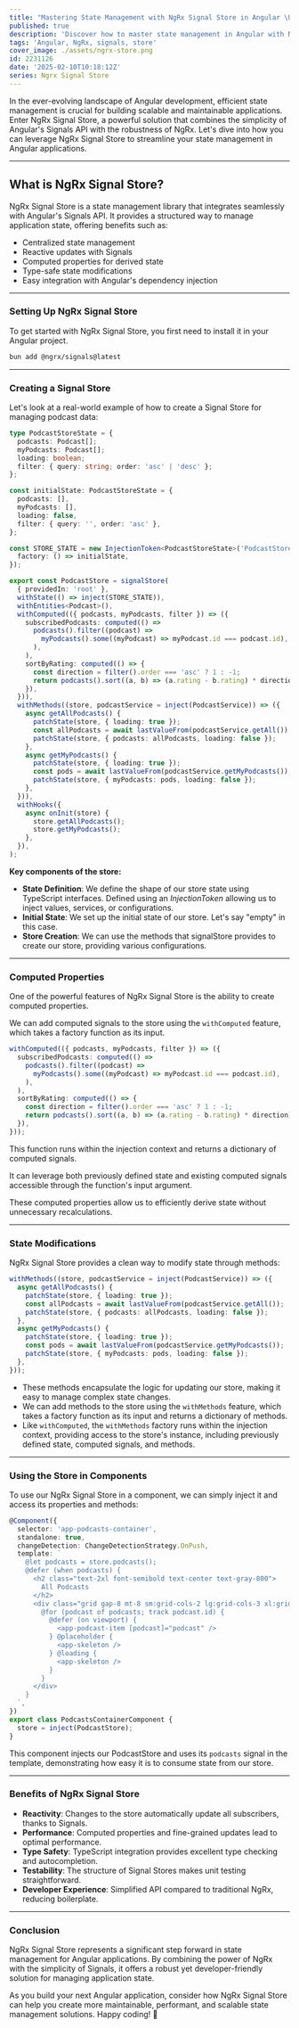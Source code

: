 ```yaml
---
title: "Mastering State Management with NgRx Signal Store in Angular \U0001F680"
published: true
description: 'Discover how to master state management in Angular with NgRx Signal Store. This article explores the integration of Angular''s Signals API with NgRx to create a powerful and efficient state management solution. Learn how to set up NgRx Signal Store, manage centralized state, leverage reactive updates, and utilize computed properties for derived state in your Angular applications.'
tags: 'Angular, NgRx, signals, store'
cover_image: ./assets/ngrx-store.png
id: 2231126
date: '2025-02-10T10:18:12Z'
series: Ngrx Signal Store
---
```


In the ever-evolving landscape of Angular development, efficient state management is crucial for building scalable and maintainable applications. Enter NgRx Signal Store, a powerful solution that combines the simplicity of Angular's Signals API with the robustness of NgRx. Let's dive into how you can leverage NgRx Signal Store to streamline your state management in Angular applications.

---

## What is NgRx Signal Store?

NgRx Signal Store is a state management library that integrates seamlessly with Angular's Signals API. It provides a structured way to manage application state, offering benefits such as:

- Centralized state management
- Reactive updates with Signals
- Computed properties for derived state
- Type-safe state modifications
- Easy integration with Angular's dependency injection

---

### Setting Up NgRx Signal Store

To get started with NgRx Signal Store, you first need to install it in your Angular project.

```bash
bun add @ngrx/signals@latest
```

---

### Creating a Signal Store

Let's look at a real-world example of how to create a Signal Store for managing podcast data:

```typescript
type PodcastStoreState = {
  podcasts: Podcast[];
  myPodcasts: Podcast[];
  loading: boolean;
  filter: { query: string; order: 'asc' | 'desc' };
};

const initialState: PodcastStoreState = {
  podcasts: [],
  myPodcasts: [],
  loading: false,
  filter: { query: '', order: 'asc' },
};

const STORE_STATE = new InjectionToken<PodcastStoreState>('PodcastStore', {
  factory: () => initialState,
});

export const PodcastStore = signalStore(
  { providedIn: 'root' },
  withState(() => inject(STORE_STATE)),
  withEntities<Podcast>(),
  withComputed(({ podcasts, myPodcasts, filter }) => ({
    subscribedPodcasts: computed(() =>
      podcasts().filter((podcast) =>
        myPodcasts().some((myPodcast) => myPodcast.id === podcast.id),
      ),
    ),
    sortByRating: computed(() => {
      const direction = filter().order === 'asc' ? 1 : -1;
      return podcasts().sort((a, b) => (a.rating - b.rating) * direction);
    }),
  })),
  withMethods((store, podcastService = inject(PodcastService)) => ({
    async getAllPodcasts() {
      patchState(store, { loading: true });
      const allPodcasts = await lastValueFrom(podcastService.getAll());
      patchState(store, { podcasts: allPodcasts, loading: false });
    },
    async getMyPodcasts() {
      patchState(store, { loading: true });
      const pods = await lastValueFrom(podcastService.getMyPodcasts());
      patchState(store, { myPodcasts: pods, loading: false });
    },
  })),
  withHooks({
    async onInit(store) {
      store.getAllPodcasts();
      store.getMyPodcasts();
    },
  }),
);
```

**Key components of the store:**

- **State Definition**: We define the shape of our store state using TypeScript interfaces. Defined using an _InjectionToken_ allowing us to inject values, services, or configurations.
- **Initial State**: We set up the initial state of our store. Let's say "empty" in this case.
- **Store Creation**: We can use the methods that signalStore provides to create our store, providing various configurations.

---

### Computed Properties

One of the powerful features of NgRx Signal Store is the ability to create computed properties.

We can add computed signals to the store using the `withComputed` feature, which takes a factory function as its input.

```typescript
withComputed(({ podcasts, myPodcasts, filter }) => ({
  subscribedPodcasts: computed(() =>
    podcasts().filter((podcast) =>
      myPodcasts().some((myPodcast) => myPodcast.id === podcast.id),
    ),
  ),
  sortByRating: computed(() => {
    const direction = filter().order === 'asc' ? 1 : -1;
    return podcasts().sort((a, b) => (a.rating - b.rating) * direction);
  }),
}));
```

This function runs within the injection context and returns a dictionary of computed signals.

It can leverage both previously defined state and existing computed signals accessible through the function's input argument.

These computed properties allow us to efficiently derive state without unnecessary recalculations.

---

### State Modifications

NgRx Signal Store provides a clean way to modify state through methods:

```typescript
withMethods((store, podcastService = inject(PodcastService)) => ({
  async getAllPodcasts() {
    patchState(store, { loading: true });
    const allPodcasts = await lastValueFrom(podcastService.getAll());
    patchState(store, { podcasts: allPodcasts, loading: false });
  },
  async getMyPodcasts() {
    patchState(store, { loading: true });
    const pods = await lastValueFrom(podcastService.getMyPodcasts());
    patchState(store, { myPodcasts: pods, loading: false });
  },
}));
```

- These methods encapsulate the logic for updating our store, making it easy to manage complex state changes.
- We can add methods to the store using the `withMethods` feature, which takes a factory function as its input and returns a dictionary of methods.
- Like `withComputed`, the `withMethods` factory runs within the injection context, providing access to the store's instance, including previously defined state, computed signals, and methods.

---

### Using the Store in Components

To use our NgRx Signal Store in a component, we can simply inject it and access its properties and methods:

```typescript
@Component({
  selector: 'app-podcasts-container',
  standalone: true,
  changeDetection: ChangeDetectionStrategy.OnPush,
  template: `
    @let podcasts = store.podcasts();
    @defer (when podcasts) {
      <h2 class="text-2xl font-semibold text-center text-gray-800">
        All Podcasts
      </h2>
      <div class="grid gap-8 mt-8 sm:grid-cols-2 lg:grid-cols-3 xl:grid-cols-4">
        @for (podcast of podcasts; track podcast.id) {
          @defer (on viewport) {
            <app-podcast-item [podcast]="podcast" />
          } @placeholder {
            <app-skeleton />
          } @loading {
            <app-skeleton />
          }
        }
      </div>
    }
  `,
})
export class PodcastsContainerComponent {
  store = inject(PodcastStore);
}
```

This component injects our PodcastStore and uses its `podcasts` signal in the template, demonstrating how easy it is to consume state from our store.

---

### Benefits of NgRx Signal Store

- **Reactivity**: Changes to the store automatically update all subscribers, thanks to Signals.
- **Performance**: Computed properties and fine-grained updates lead to optimal performance.
- **Type Safety**: TypeScript integration provides excellent type checking and autocompletion.
- **Testability**: The structure of Signal Stores makes unit testing straightforward.
- **Developer Experience**: Simplified API compared to traditional NgRx, reducing boilerplate.

---

### Conclusion

NgRx Signal Store represents a significant step forward in state management for Angular applications. By combining the power of NgRx with the simplicity of Signals, it offers a robust yet developer-friendly solution for managing application state.

As you build your next Angular application, consider how NgRx Signal Store can help you create more maintainable, performant, and scalable state management solutions. Happy coding! 🚀
